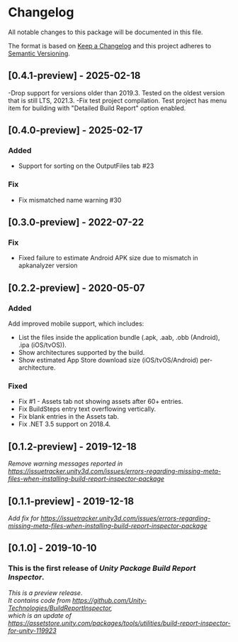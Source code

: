 # Changelog
All notable changes to this package will be documented in this file.

The format is based on [Keep a Changelog](http://keepachangelog.com/en/1.0.0/)
and this project adheres to [Semantic Versioning](http://semver.org/spec/v2.0.0.html).


## [0.4.1-preview] - 2025-02-18

-Drop support for versions older than 2019.3.  Tested on the oldest version that is still LTS, 2021.3.
-Fix test project compilation.  Test project has menu item for building with "Detailed Build Report" option enabled.

## [0.4.0-preview] - 2025-02-17

### Added
- Support for sorting on the OutputFiles tab #23

### Fix 
- Fix mismatched name warning #30

## [0.3.0-preview] - 2022-07-22

### Fix
- Fixed failure to estimate Android APK size due to mismatch in apkanalyzer version

## [0.2.2-preview] - 2020-05-07

### Added
Add improved mobile support, which includes:
- List the files inside the application bundle (.apk, .aab, .obb (Android), .ipa (iOS/tvOS)).
- Show architectures supported by the build.
- Show estimated App Store download size (iOS/tvOS/Android) per-architecture.

### Fixed
- Fix #1 - Assets tab not showing assets after 60+ entries.
- Fix BuildSteps entry text overflowing vertically.
- Fix blank entries in the Assets tab.
- Fix .NET 3.5 support on 2018.4.

## [0.1.2-preview] - 2019-12-18

*Remove warning messages reported in https://issuetracker.unity3d.com/issues/errors-regarding-missing-meta-files-when-installing-build-report-inspector-package*

## [0.1.1-preview] - 2019-12-18

*Add fix for https://issuetracker.unity3d.com/issues/errors-regarding-missing-meta-files-when-installing-build-report-inspector-package*

## [0.1.0] - 2019-10-10

### This is the first release of *Unity Package Build Report Inspector*.

*This is a preview release*.  
*It contains code from https://github.com/Unity-Technologies/BuildReportInspector,*  
*which is an update of https://assetstore.unity.com/packages/tools/utilities/build-report-inspector-for-unity-119923*
